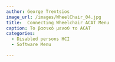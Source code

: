 ```yaml
---
author: George Trentsios
image_url: /images/WheelChair_04.jpg
title:  Connecting Wheelchair ACAT Menu
caption: Το βασικό μενού το ACAT
categories:
  - Disabled persons HCI
  - Software Menu

---
```

